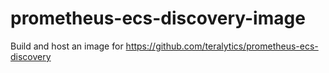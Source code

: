 # prometheus-ecs-discovery-image
Build and host an image for https://github.com/teralytics/prometheus-ecs-discovery
